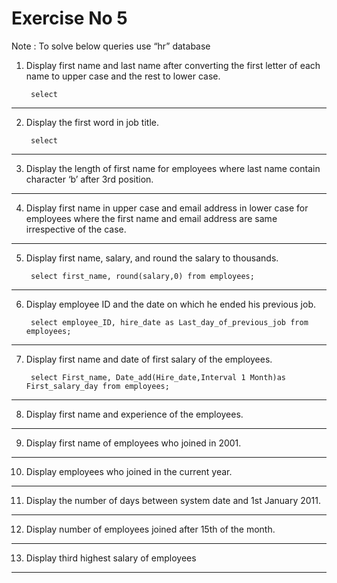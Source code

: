 # Exercise No 5

Note : To solve below queries use “hr” database

1. Display first name and last name after converting the first letter of each name to upper case and the rest to lower case.

        select 
----------------------------------------------------
2. Display the first word in job title.

        select 
----------------------------------------------------
3. Display the length of first name for employees where last name contain character ‘b’ after 3rd position.

----------------------------------------------------
4. Display first name in upper case and email address in lower case for employees where the first name and email address are same irrespective of the case.

----------------------------------------------------
5. Display first name, salary, and round the salary to thousands.

        select first_name, round(salary,0) from employees;
----------------------------------------------------
6. Display employee ID and the date on which he ended his previous job.

        select employee_ID, hire_date as Last_day_of_previous_job from employees;
----------------------------------------------------
7. Display first name and date of first salary of the employees.

        select First_name, Date_add(Hire_date,Interval 1 Month)as First_salary_day from employees;
----------------------------------------------------
8. Display first name and experience of the employees.

----------------------------------------------------
9. Display first name of employees who joined in 2001.

----------------------------------------------------
10. Display employees who joined in the current year.

----------------------------------------------------
11. Display the number of days between system date and 1st January 2011.

----------------------------------------------------
12. Display number of employees joined after 15th of the month.

----------------------------------------------------
13. Display third highest salary of employees

----------------------------------------------------